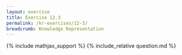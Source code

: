 ```yaml
---
layout: exercise
title: Exercise 12.3
permalink: /kr-exercises/12-3/
breadcrumb: Knowledge Representation
---
```


{% include mathjax_support %}
{% include_relative question.md %}
